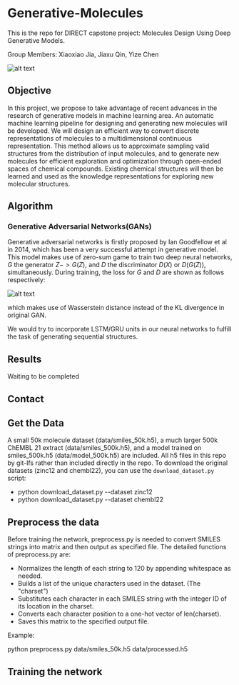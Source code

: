 # Generative-Molecules


This is the repo for DIRECT capstone project: Molecules Design Using Deep Generative Models.

Group Members: Xiaoxiao Jia, Jiaxu Qin, Yize Chen

![alt text](https://github.com/chennnnnyize/Generative-Molecules/blob/master/data/examples.png)

## Objective

In this project, we propose to take advantage of recent advances in the research of generative models in machine learning area. An automatic machine learning pipeline for designing and generating new molecules will be developed. We will design an efficient way to convert discrete representations of molecules to a multidimensional continuous representation. This method allows us to approximate sampling valid structures from the distribution of input molecules, and to generate new molecules for efficient exploration and optimization through open-ended spaces of chemical compounds. Existing chemical structures will then be learned and used as the knowledge representations for exploring new molecular structures. 

## Algorithm

### Generative Adversarial Networks(GANs)
Generative adversarial networks is firstly proposed by Ian Goodfellow et al in 2014, which has been a very successful attempt in generative model. This model makes use of zero-sum game to train two deep neural networks, $G$ the generator $Z->G(Z)$, and $D$ the discriminator $D(X)$ or $D(G(Z))$, simultaneously. During training, the loss for $G$ and $D$ are shown as follows respectively:

![alt text](https://github.com/chennnnnyize/Generative-Molecules/blob/master/data/equation.png)

which makes use of Wasserstein distance instead of the KL divergence in original GAN.

We would try to incorporate LSTM/GRU units in our neural networks to fulfill the task of generating sequential structures.

## Results

Waiting to be completed

## Contact


## Get the Data

A small 50k molecule dataset (data/smiles_50k.h5), a much larger 500k ChEMBL 21 extract (data/smiles_500k.h5), and a model trained on smiles_500k.h5 (data/model_500k.h5) are included.
All h5 files in this repo by git-lfs rather than included directly in the repo.
To download the original datasets (zinc12 and chembl22), you can use the `download_dataset.py` script:

* python download_dataset.py --dataset zinc12
* python download_dataset.py --dataset chembl22


## Preprocess the data

Before training the network, preprocess.py is needed to convert SMILES strings into matrix and then output as specified file. The detailed functions of preprocess.py are:
* Normalizes the length of each string to 120 by appending whitespace as needed.
* Builds a list of the unique characters used in the dataset. (The "charset")
* Substitutes each character in each SMILES string with the integer ID of its location in the charset.
* Converts each character position to a one-hot vector of len(charset).
* Saves this matrix to the specified output file.

Example: 

python preprocess.py data/smiles_50k.h5 data/processed.h5

## Training the network
